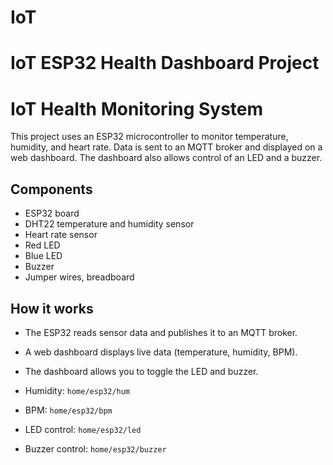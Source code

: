 # IoT


# IoT ESP32 Health Dashboard Project

# IoT Health Monitoring System

This project uses an ESP32 microcontroller to monitor temperature, humidity, and heart rate. Data is sent to an MQTT broker and displayed on a web dashboard. The dashboard also allows control of an LED and a buzzer.

## Components
- ESP32 board
- DHT22 temperature and humidity sensor
- Heart rate sensor
- Red LED
- Blue LED
- Buzzer
- Jumper wires, breadboard

## How it works
- The ESP32 reads sensor data and publishes it to an MQTT broker.
- A web dashboard displays live data (temperature, humidity, BPM).
- The dashboard allows you to toggle the LED and buzzer.



- Humidity: `home/esp32/hum`
- BPM: `home/esp32/bpm`
- LED control: `home/esp32/led`
- Buzzer control: `home/esp32/buzzer`
